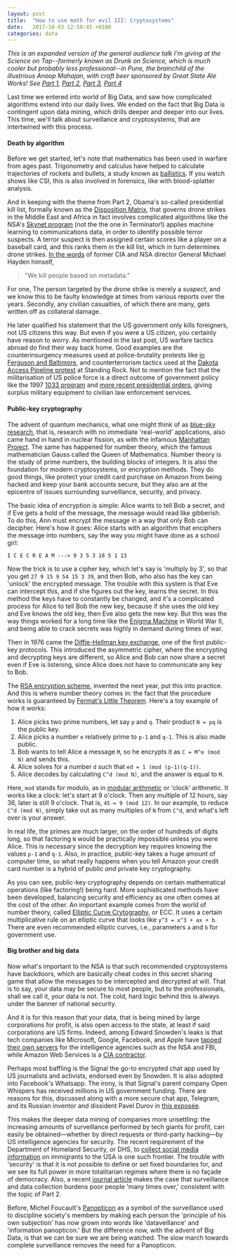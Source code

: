 ```yaml
---
layout: post
title:  "How to use math for evil III: Cryptosystems"
date:   2017-10-03 12:50:45 +0100
categories: data
---
```


*This is an expanded version of the general audience talk I'm giving at the Science on Tap--formerly known as Drunk on Science, which is much cooler but probably less professional--in Pune, the brainchild of the illustrious Anoop Mahajan, with craft beer sponsored by Great State Ale Works! See [Part 1](https://tiwong.github.io/data/2017/09/28/how-to-use-math-for-evil-1.html), [Part 2](https://tiwong.github.io/data/2017/09/30/how-to-use-math-for-evil-2.html), [Part 3](https://tiwong.github.io/data/2017/10/03/how-to-use-math-for-evil-3.html), [Part 4](https://tiwong.github.io/data/2017/10/06/how-to-use-math-for-evil-4.html)*

Last time we entered into world of Big Data, and saw how complicated algorithms extend into our daily lives. We ended on the fact that Big Data is contingent upon data mining, which drills deeper and deeper into our lives. This time, we'll talk about surveillance and cryptosystems, that are intertwined with this process.

#### Death by algorithm

Before we get started, let's note that mathematics has been used in warfare from ages past. Trigonometry and calculus have helped to calculate trajectories of rockets and bullets, a study known as [ballistics](https://en.wikipedia.org/wiki/Ballistics). If you watch shows like CSI, this is also involved in forensics, like with blood-splatter analysis. 

And in keeping with the theme from Part 2, Obama's so-called presidential kill list, formally known as the [Disposition Matrix](https://en.wikipedia.org/wiki/Disposition_Matrix), that governs drone strikes in the Middle East and Africa in fact involves complicated algorithms like the NSA's [Skynet program](https://en.wikipedia.org/wiki/SKYNET_(surveillance_program)) (not the the one in Terminator!) applies machine learning to communications data, in order to identify possible terror suspects. A terror suspect is then assigned certain scores like a player on a baseball card, and this ranks them in the kill list, which in turn determines drone strikes. [In the words](https://www.theguardian.com/commentisfree/2016/feb/21/death-from-above-nia-csa-skynet-algorithm-drones-pakistan) of former CIA and NSA director General Michael Hayden himself, 

> "We kill people based on metadata."

For one, The person targeted by the drone strike is merely a *suspect*, and we know this to be faulty knowledge at times from various reports over the years. Secondly, any civilian casualties, of which there are many, gets written off as collateral damage.

He later qualified his statement that the US government only kills foreigners, not US citizens this way. But even if you were a US citizen, you certainly have reason to worry. As mentioned in the last post, US warfare tactics abroad do find their way back home. Good examples are the counterinsurgency measures used at police-brutality protests like [in Ferguson and Baltimore](https://gizmodo.com/welcome-to-the-new-age-of-counterinsurgency-policing-1702621152),  and counterterrorism tactics used at the [Dakota Access Pipeline protest](https://theintercept.com/2017/05/27/leaked-documents-reveal-security-firms-counterterrorism-tactics-at-standing-rock-to-defeat-pipeline-insurgencies/) at Standing Rock. Not to mention the fact that the militarisation of US police force is a direct outcome of government policy like the 1997 [1033 program](https://en.wikipedia.org/wiki/1033_program) and [more recent presidential orders](https://www.theguardian.com/us-news/2017/aug/28/donald-trump-news-police-military-style-weapons-vehicles), giving surplus military equipment to civilian law enforcement services.

#### Public-key cryptography 

The advent of quantum mechanics, what one might think of as [blue-sky research](https://en.wikipedia.org/wiki/Blue_skies_research), that is, research with no immediate 'real-world' applications, also came hand in hand in nuclear fission, as with the infamous [Manhattan Project](https://en.wikipedia.org/wiki/Manhattan_Project). The same has happened for number theory, which the famous mathematician Gauss called the Queen of Mathematics. Number theory is the study of prime numbers, the building blocks of integers. It is also the foundation for modern cryptosystems, or encryption methods. They do good things, like protect your credit card purchase on Amazon from being hacked and keep your bank accounts secure, but they also are at the epicentre of issues surrounding surveillance, security, and privacy.

The basic idea of encryption is simple: Alice wants to tell Bob a secret, and if Eve gets a hold of the message, the message would read like gibberish. To do this, Ann must encrypt the message in a way that only Bob can decipher. Here's how it goes: Alice starts with an algorithm that enciphers the message into numbers, say the way you might have done as a school girl:
```
I C E C R E A M ---> 9 3 5 3 18 5 1 13
```
Now the trick is to use a cipher key, which let's say is 'multiply by 3', so that you get 
`27 9 15 9 54 15 3 39`, and then Bob, who also has the key can 'unlock' the encrypted message. The trouble with this system is that Eve can intercept this, and if she figures out the key, learns the secret. In this method the keys have to constantly be changed, and it's a complicated process for Alice to tell Bob the new key, because if she uses the old key and Eve knows the old key, then Eve also gets the new key. But this was the way things worked for a long time like the [Enigma Machine](https://en.wikipedia.org/wiki/Enigma_machine) in World War II, and being able to crack secrets was highly in demand during times of war.

Then in 1976 came the [Diffie-Hellman key exchange](https://en.wikipedia.org/wiki/Diffie–Hellman_key_exchange), one of the first public-key protocols. This introduced the asymmetric cipher, where the encrypting and decrypting keys are different, so Alice and Bob can now share a secret even if Eve is listening, since Alice does not have to communicate any key to Bob.

The [RSA encryption scheme](https://en.wikipedia.org/wiki/RSA_(algorithm)), invented the next year, put this into practice. And this is where number theory comes in: the fact that the procedure works is guaranteed by [Fermat's Little Theorem](https://en.wikipedia.org/wiki/Fermat%27s_little_theorem). Here's a toy example of how it works: 

1. Alice picks two prime numbers, let say `p` and `q`. Their product `N = pq` is the public key.
2. Alice picks a number `e` relatively prime to `p-1` and `q-1`. This is also made public.
3. Bob wants to tell Alice a message `M`, so he encrypts it as `C = M^e (mod N)` and sends this.
4. Alice solves for a number `d` such that `ed = 1 (mod (p-1)(q-1))`.
5. Alice decodes by calculating `C^d (mod N)`, and the answer is equal to `M`.

Here, `mod` stands for modulo, as in [modular arithmetic](https://en.wikipedia.org/wiki/Modular_arithmetic) or 'clock' arithmetic. It works like a clock: let's start at 9 o'clock. Then any multiple of 12 hours, say 36, later is still 9 o'clock. That is, `45 = 9 (mod 12)`. In our example, to reduce `C^d (mod N)`, simply take out as many multiples of `N` from `C^d`, and what's left over is your answer.

In real life, the primes are much larger, on the order of hundreds of digits long, so that factoring `N` would be practically impossible unless you were Alice. This is necessary since the decryption key requires knowing the values `p-1` and `q-1`. Also, in practice, public-key takes a huge amount of computer time, so what really happens when you tell Amazon your credit card number is a hybrid of public *and* private key cryptography.

As you can see, public-key cryptography depends on certain mathematical operations (like factoring!) being hard. More sophisticated methods have been developed, balancing security  and efficiency as one often comes at the cost of the other. An important example comes from the world of number theory, called [Elliptic Curve Crytography](https://en.wikipedia.org/wiki/Elliptic-curve_cryptography), or ECC. It uses a certain multiplicative rule on an elliptic curve that looks like `y^3 = x^3 + ax + b`. There are even recommended elliptic curves, i.e., parameters `a` and `b` for government use. 

#### Big brother and big data

Now what's important to the NSA is that such recommended cryptosystems have backdoors, which are basically cheat codes in this secret sharing game that allow the messages to be intercepted and decrypted at will. That is to say, your data may be secure to most people, but to the professionals, shall we call it, your data is not. The cold, hard logic behind this is always under the banner of national security. 

And it is for this reason that your data, that is being mined by large corporations for profit, is also open access to the state, at least if said corporations are US firms. Indeed, among Edward Snowden's leaks is that tech companies like Microsoft, Google, Facebook, and Apple have [tapped their own servers](https://www.theatlantic.com/technology/archive/2014/07/the-details-about-the-cias-deal-with-amazon/374632/) for the intelligence agencies such as the NSA and FBI, while Amazon Web Services is a [CIA contractor](https://www.theatlantic.com/technology/archive/2014/07/the-details-about-the-cias-deal-with-amazon/374632/).

Perhaps most baffling is the Signal the go-to encrypted chat app used by US journalists and activists, endorsed even by Snowden. It is also adopted into Facebook's Whatsapp. The irony, is that Signal's parent company Open Whispers has received millions in US government funding. There are reasons for this, discussed along with a more secure chat app, Telegram, and its Russian inventor and dissident Pavel Durov in [this exposée](https://thebaffler.com/salvos/the-crypto-keepers-levine).

This makes the deeper data mining of companies more unsettling: the increasing amounts of surveillance performed by tech giants for profit, can easily be obtained—whether by direct requests or third-party hacking—by US intelligence agencies for security. The recent requirement of the Department of Homeland Security, or DHS, to [collect social media information](https://www.nytimes.com/2017/09/28/us/politics/immigrants-social-media-trump.html) on immigrants to the USA is one such frontier. The trouble with 'security' is that it is not possible to define or set fixed boundaries for, and we see its full power in more totalitarian regimes where there is no façade of democracy. Also, a recent [journal article](http://openscholarship.wustl.edu/cgi/viewcontent.cgi?article=6265&context=law_lawreview) makes the case that surveillance and data collection burdens poor people 'many times over,' consistent with the topic of Part 2.

Before, Michel Foucault's [Panopticon](https://en.wikipedia.org/wiki/Panopticism) as a symbol of the surveillance used to discipline society's members by making each person the 'principle of his own subjection' has now grown into words like 'dataveillance' and 'information panopticon.' But the difference now, with the advent of Big Data, is that we can be sure we are being watched. The slow march towards complete surveillance removes the need for a Panopticon. 